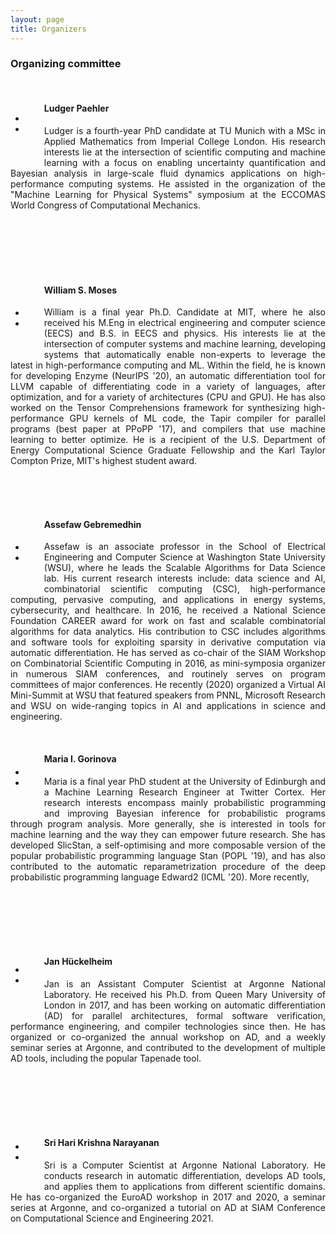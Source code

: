 ```yaml
---
layout: page
title: Organizers
---
```


### Organizing committee

<br/>

<div class="container">
<div class="team-member">
<div style="float: left; margin-right: 30px; margin-bottom: 30px; margin-top: -15px; text-align:center">
<img class="mx-auto rounded-circle" src="/images/ludger-paehler.jpg" alt="" >
<br/><br/>
<ul class="social-buttonss">
<li class="list-inline-item"><a href="https://twitter.com/ludgerpaehler"><i class="fab fa-twitter"></i></a></li>
<li class="list-inline-item"><a href="https://ludgerpaehler.github.io/"><i class="fas fa-globe"></i></a></li>
</ul>
</div>
<h4 align="left"> Ludger Paehler  </h4>
<p align="justify">  
Ludger is a fourth-year PhD candidate at TU Munich with a MSc in Applied Mathematics from Imperial College London. His research interests lie at the intersection of scientific computing and machine learning with a focus on enabling uncertainty quantification and Bayesian analysis in large-scale fluid dynamics applications on high-performance computing systems. He assisted in the organization of the "Machine Learning for Physical Systems" symposium at the ECCOMAS World Congress of Computational Mechanics.
</p></div></div>

<br/><br/><br/><br/><br/>

<div class="container">
<div class="team-member">
<div style="float: left; margin-right: 30px; margin-bottom: 30px; margin-top: 5px; text-align:center">
<img class="mx-auto rounded-circle" src="/images/william-moses.jpg" alt="" >
<br/><br/>
<ul class="social-buttonss">
<li class="list-inline-item"><a href="https://twitter.com/wsmoses"><i class="fab fa-twitter"></i></a></li>
<li class="list-inline-item"><a href="https://wsmoses.com/"><i class="fas fa-globe"></i></a></li>
</ul>
</div>
<h4 align="left"> William S. Moses </h4>
<p align="justify"> 
William is a final year Ph.D. Candidate at MIT, where he also received his M.Eng in electrical engineering and computer science (EECS) and B.S. in EECS and physics. His interests lie at the intersection of computer systems and machine learning, developing systems that automatically enable non-experts to leverage the latest in high-performance computing and ML. Within the field, he is known for developing Enzyme (NeurIPS '20), an automatic differentiation tool for LLVM capable of differentiating code in a variety of languages, after optimization, and for a variety of architectures (CPU and GPU). He has also worked on the Tensor Comprehensions framework for synthesizing high-performance GPU kernels of ML code, the Tapir compiler for parallel programs (best paper at PPoPP '17), and compilers that use machine learning to better optimize. He is a recipient of the U.S. Department of Energy Computational Science Graduate Fellowship and the Karl Taylor Compton Prize, MIT's highest student award.
</p></div></div>

<br/><br/><br/>

<div class="container">
<div class="team-member">
<div style="float: left; margin-right: 30px; margin-bottom: 30px; margin-top: 5px; text-align:center">
<img class="mx-auto rounded-circle" src="/images/assefaw-gebremedhin.jpg" alt="" >
<br/><br/>
<ul class="social-buttonss">
<li class="list-inline-item"><a href="https://twitter.com/assefawg"><i class="fab fa-twitter"></i></a></li>
<li class="list-inline-item"><a href="https://eecs.wsu.edu/~assefaw/"><i class="fas fa-globe"></i></a></li>
</ul>
</div>
<h4 align="left"> Assefaw Gebremedhin </h4>
<p align="justify"> 
Assefaw is an associate professor in the School of Electrical Engineering and Computer Science at Washington State University (WSU), where he leads the Scalable Algorithms for Data Science lab. His current research interests include: data science and AI, combinatorial scientific computing (CSC), high-performance computing, pervasive computing, and applications in energy systems, cybersecurity, and healthcare. In 2016, he received a National Science Foundation CAREER award for work on fast and scalable combinatorial algorithms for data analytics. His contribution to CSC includes algorithms and software tools for exploiting sparsity in derivative computation via automatic differentiation. He has served as co-chair of the SIAM Workshop on Combinatorial Scientific Computing in 2016, as mini-symposia organizer in numerous SIAM conferences, and routinely serves on program committees of major conferences. He recently (2020) organized a Virtual AI Mini-Summit at WSU that featured speakers from PNNL, Microsoft Research and WSU on wide-ranging topics in AI and applications in science and engineering. 
</p></div></div>

<br/>

<div class="container">
<div class="team-member">
<div style="float: left; margin-right: 30px; margin-bottom: 30px; margin-top: -10px; text-align:center">
<img class="mx-auto rounded-circle" src="/images/maria-gorinova.jpg" alt="" >
<br/><br/>
<ul class="social-buttonss">
<li class="list-inline-item"><a href="https://twitter.com/migorinova"><i class="fab fa-twitter"></i></a></li>
<li class="list-inline-item"><a href="https://homepages.inf.ed.ac.uk/s1207807/"><i class="fas fa-globe"></i></a></li>
</ul>
</div>
<h4 align="left"> Maria I. Gorinova </h4>
<p align="justify"> 
Maria is a final year PhD student at the University of Edinburgh and a Machine Learning Research Engineer at Twitter Cortex. Her research interests encompass mainly probabilistic programming and improving Bayesian inference for probabilistic programs through program analysis. More generally, she is interested in tools for machine learning and the way they can empower future research. She has developed SlicStan, a self-optimising and more composable version of the popular probabilistic programming language Stan (POPL '19), and has also contributed to the automatic reparametrization procedure of the deep probabilistic programming language Edward2 (ICML '20). More recently, 
</p></div></div>

<br/><br/><br/><br/><br/>

<div class="container">
<div class="team-member">
<div style="float: left; margin-right: 30px; margin-bottom: 30px; margin-top: -18px; text-align:center">
<img class="mx-auto rounded-circle" src="/images/jan-huckelheim.jpg" alt="" >
<br/><br/>
<ul class="social-buttonss">
<li class="list-inline-item"><a href="https://twitter.com/jhueckelheim"><i class="fab fa-twitter"></i></a></li>
<li class="list-inline-item"><a href="https://www.anl.gov/profile/jan-christian-hueckelheim"><i class="fas fa-globe"></i></a></li>
</ul>
</div>
<h4 align="left"> Jan Hückelheim </h4>
<p align="justify"> 
Jan is an Assistant Computer Scientist at Argonne National Laboratory. He received his Ph.D. from Queen Mary University of London in 2017, and has been working on automatic differentiation (AD) for parallel architectures, formal software verification, performance engineering, and compiler technologies since then. He has organized or co-organized the annual workshop on AD, and a weekly seminar series at Argonne, and contributed to the development of multiple AD tools, including the popular Tapenade tool.
</p></div></div>

<br/><br/><br/><br/><br/>

<div class="container">
<div class="team-member">
<div style="float: left; margin-right: 30px; margin-bottom: 30px; margin-top: -25px; text-align:center">
<img class="mx-auto rounded-circle" src="/images/sri-hari-krishna-narayanan.jpg" alt="" >
<br/><br/>
<ul class="social-buttonss">
<li class="list-inline-item"><a href="https://twitter.com/nsriharikrishna"><i class="fab fa-twitter"></i></a></li>
<li class="list-inline-item"><a href="https://www.mcs.anl.gov/~snarayan/"><i class="fas fa-globe"></i></a></li>
</ul>
</div>
<h4 align="left"> Sri Hari Krishna Narayanan </h4>
<p align="justify"> 
Sri is a Computer Scientist at Argonne National Laboratory. He conducts research in automatic differentiation, develops AD tools, and applies them to applications from different scientific domains. He has co-organized the EuroAD workshop in 2017 and 2020, a seminar series at Argonne, and co-organized a tutorial on AD at SIAM Conference on Computational Science and Engineering 2021.
</p></div></div>

<br/><br/><br/><br/><br/><br/>


